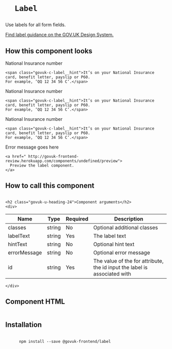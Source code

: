 
  

  

  <h1 class="govuk-u-heading-36">
    
      Label
    
  </h1>

  <p class="govuk-u-core-24">
    
  Use labels for all form fields.

  </p>

  <p class="govuk-u-copy-19">
    <a href="
  http://www.linktodesignsystem.com
">
      Find label guidance on the GOV.UK Design System.
    </a>
  </p>

  <h2 class="govuk-u-heading-24">How this component looks</h2>
  <div>
    
      


  

<label class="govuk-c-label " for="">
  National Insurance number

  
    <span class="govuk-c-label__hint">It’s on your National Insurance card, benefit letter, payslip or P60.
    For example, ‘QQ 12 34 56 C’.</span>
  

  
</label>




  

<label class="govuk-c-label  govuk-c-label--bold " for="">
  National Insurance number

  
    <span class="govuk-c-label__hint">It’s on your National Insurance card, benefit letter, payslip or P60.
    For example, ‘QQ 12 34 56 C’.</span>
  

  
</label>




  

<label class="govuk-c-label " for="">
  National Insurance number

  
    <span class="govuk-c-label__hint">It’s on your National Insurance card, benefit letter, payslip or P60.
    For example, ‘QQ 12 34 56 C’.</span>
  

  
    
  <span class="govuk-c-error-message ">
  Error message goes here
</span>


  
</label>



    
  </div>

  <p class="govuk-u-copy-19">
    
    <a href=" http://govuk-frontend-review.herokuapp.com/components/undefined/preview">
      Preview the label component.
    </a>
  </p>

  <h2 class="govuk-u-heading-24">How to call this component</h2>
  <pre><code></code></pre>

  
    <h2 class="govuk-u-heading-24">Component arguments</h2>
    <div>
      
<!-- TODO: Use the table macro here and pass it component argument data -->
| Name          | Type    | Required  | Description
|---            |---      |---        |---
| classes       | string  | No        | Optional additional classes
| labelText     | string  | Yes       | The label text
| hintText      | string  | No        | Optional hint text
| errorMessage  | string  | No        | Optional error message
| id            | string  | Yes       | The value of the for attribute, the id input the label is associated with

    </div>
  

  <h2 class="govuk-u-heading-24">Component HTML</h2>
  <pre><code></code></pre>

  
  <h2 class="govuk-u-heading-24">Installation</h2>
  <pre>
    <code>
      npm install --save @govuk-frontend/label
    </code>
  </pre>
  



